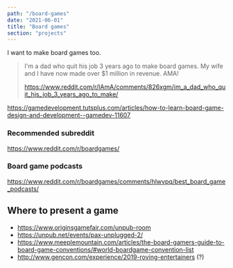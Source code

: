 ```yaml
---
path: "/board-games"
date: "2021-06-01"
title: "Board games"
section: "projects"
---
```


I want to make board games too.

> I'm a dad who quit his job 3 years ago to make board games. My wife and I have now made over $1 million in revenue. AMA!
>
> https://www.reddit.com/r/IAmA/comments/826xgm/im_a_dad_who_quit_his_job_3_years_ago_to_make/


https://gamedevelopment.tutsplus.com/articles/how-to-learn-board-game-design-and-development--gamedev-11607


### Recommended subreddit 

https://www.reddit.com/r/boardgames/

### Board game podcasts

https://www.reddit.com/r/boardgames/comments/hlwvpq/best_board_game_podcasts/

## Where to present a game

- https://www.originsgamefair.com/unpub-room
- https://unpub.net/events/pax-unplugged-2/
- https://www.meeplemountain.com/articles/the-board-gamers-guide-to-board-game-conventions/#world-boardgame-convention-list
- http://www.gencon.com/experience/2019-roving-entertainers (?)
